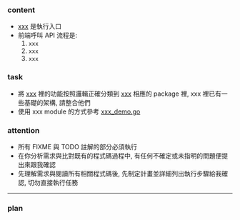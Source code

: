 ### content

- [xxx](xxx) 是執行入口
- 前端呼叫 API 流程是:
  1. `xxx`
  2. `xxx`
  3. `xxx`

### task

- 將 [xxx](xxx) 裡的功能按照邏輯正確分類到 [xxx](xxx) 相應的 package 裡, xxx 裡已有一些基礎的架構, 請整合他們
- 使用 xxx module 的方式參考 [xxx_demo.go](xxx)

### attention

- 所有 FIXME 與 TODO 註解的部分必須執行
- 在你分析需求與比對既有的程式碼過程中, 有任何不確定或未指明的問題便提出來跟我確認
- 先理解需求與閱讀所有相關程式碼後, 先制定計畫並詳細列出執行步驟給我確認, 切勿直接執行任務

---

### plan
